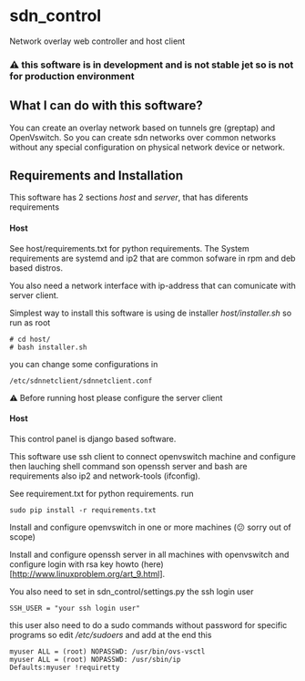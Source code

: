 # sdn_control
Network overlay web controller and host client

###  :warning: this software is in development and is not stable jet so is not for production environment

## What I can do with this software?

You can create an overlay network based on tunnels gre (greptap) and OpenVswitch.
So you can create sdn networks over common networks without any special 
configuration on physical network device or network.

## Requirements and Installation

This software has 2 sections *host* and *server*, that has diferents requirements

#### Host

See host/requirements.txt for python requirements. The System requirements are
systemd and ip2 that are common sofware in rpm and deb based distros.

You also need a network interface with ip-address that can comunicate with server client.

Simplest way to install this software is using de installer *host/installer.sh*
so run as root

```
# cd host/
# bash installer.sh
```
you can change some configurations in 

`/etc/sdnnetclient/sdnnetclient.conf`

:warning: Before running host please configure the server client

#### Host

This control panel is django based software.

This software use ssh client to connect openvswitch machine and configure then 
lauching shell command son openssh server and bash are requirements also ip2 and
network-tools (ifconfig).

See requirement.txt for python requirements. run
 
`sudo pip install -r requirements.txt`

Install and configure openvswitch in one or more machines (:confused: sorry out of scope)

Install and configure openssh server in all machines with openvswitch and configure 
login with rsa key howto (here)[http://www.linuxproblem.org/art_9.html]. 

You also need to set in sdn_control/settings.py the ssh login user

`SSH_USER = "your ssh login user"`

this user also need to do a sudo commands without password for specific programs
so edit */etc/sudoers* and add at the end this

```
myuser ALL = (root) NOPASSWD: /usr/bin/ovs-vsctl
myuser ALL = (root) NOPASSWD: /usr/sbin/ip
Defaults:myuser !requiretty
```




